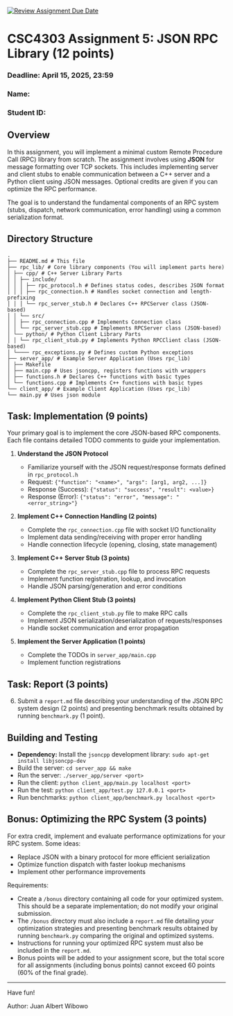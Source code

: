 [![Review Assignment Due Date](https://classroom.github.com/assets/deadline-readme-button-22041afd0340ce965d47ae6ef1cefeee28c7c493a6346c4f15d667ab976d596c.svg)](https://classroom.github.com/a/-I_KKhDl)
# CSC4303 Assignment 5: JSON RPC Library (12 points)

### Deadline: April 15, 2025, 23:59

### Name:

### Student ID:

## Overview

In this assignment, you will implement a minimal custom Remote Procedure Call (RPC) library from scratch. The assignment involves using **JSON** for message formatting over TCP sockets. This includes implementing server and client stubs to enable communication between a C++ server and a Python client using JSON messages. Optional credits are given if you can optimize the RPC performance.

The goal is to understand the fundamental components of an RPC system (stubs, dispatch, network communication, error handling) using a common serialization format.

## Directory Structure
```
.
├── README.md # This file
├── rpc_lib/ # Core library components (You will implement parts here)
│ ├── cpp/ # C++ Server Library Parts
│ │ ├── include/
│ │ │ ├── rpc_protocol.h # Defines status codes, describes JSON format
│ │ │ ├── rpc_connection.h # Handles socket connection and length-prefixing
│ │ │ └── rpc_server_stub.h # Declares C++ RPCServer class (JSON-based)
│ │ └── src/
│ │ ├── rpc_connection.cpp # Implements Connection class
│ │ └── rpc_server_stub.cpp # Implements RPCServer class (JSON-based)
│ └── python/ # Python Client Library Parts
│ │ └── rpc_client_stub.py # Implements Python RPCClient class (JSON-based)
│ └──── rpc_exceptions.py # Defines custom Python exceptions
├── server_app/ # Example Server Application (Uses rpc_lib)
│ ├── Makefile
│ ├── main.cpp # Uses jsoncpp, registers functions with wrappers
│ ├── functions.h # Declares C++ functions with basic types
│ └── functions.cpp # Implements C++ functions with basic types
└── client_app/ # Example Client Application (Uses rpc_lib)
└── main.py # Uses json module
```

## Task: Implementation (9 points)

Your primary goal is to implement the core JSON-based RPC components. Each file contains detailed TODO comments to guide your implementation.

1. **Understand the JSON Protocol**
   * Familiarize yourself with the JSON request/response formats defined in `rpc_protocol.h`
   * Request: `{"function": "<name>", "args": [arg1, arg2, ...]}`
   * Response (Success): `{"status": "success", "result": <value>}`
   * Response (Error): `{"status": "error", "message": "<error_string>"}`

2. **Implement C++ Connection Handling (2 points)**
   * Complete the `rpc_connection.cpp` file with socket I/O functionality
   * Implement data sending/receiving with proper error handling
   * Handle connection lifecycle (opening, closing, state management)

3. **Implement C++ Server Stub (3 points)**
   * Complete the `rpc_server_stub.cpp` file to process RPC requests
   * Implement function registration, lookup, and invocation
   * Handle JSON parsing/generation and error conditions

4. **Implement Python Client Stub (3 points)**
   * Complete the `rpc_client_stub.py` file to make RPC calls
   * Implement JSON serialization/deserialization of requests/responses
   * Handle socket communication and error propagation

5. **Implement the Server Application (1 points)**
   * Complete the TODOs in `server_app/main.cpp` 
   * Implement function registrations

## Task: Report (3 points)
6. Submit a `report.md` file describing your understanding of the JSON RPC system design (2 points) and presenting benchmark results obtained by running `benchmark.py` (1 point).

## Building and Testing

* **Dependency:** Install the `jsoncpp` development library: `sudo apt-get install libjsoncpp-dev`
* Build the server: `cd server_app && make`
* Run the server: `./server_app/server <port>`
* Run the client: `python client_app/main.py localhost <port>`
* Run the test:   `python client_app/test.py 127.0.0.1 <port>`
* Run benchmarks: `python client_app/benchmark.py localhost <port>`

## Bonus: Optimizing the RPC System (3 points)

For extra credit, implement and evaluate performance optimizations for your RPC system. Some ideas:

* Replace JSON with a binary protocol for more efficient serialization
* Optimize function dispatch with faster lookup mechanisms
* Implement other performance improvements

Requirements:
* Create a `/bonus` directory containing all code for your optimized system. This should be a separate implementation; do not modify your original submission.
* The `/bonus` directory must also include a `report.md` file detailing your optimization strategies and presenting benchmark results obtained by running `benchmark.py` comparing the original and optimized systems.
* Instructions for running your optimized RPC system must also be included in the `report.md`.
* Bonus points will be added to your assignment score, but the total score for all assignments (including bonus points) cannot exceed 60 points (60% of the final grade).

---
Have fun!

Author: Juan Albert Wibowo
